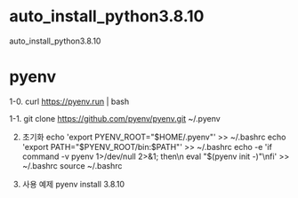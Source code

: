 # auto_install_python3.8.10
  auto_install_python3.8.10

# pyenv
1-0. 
  curl https://pyenv.run | bash

1-1. 
  git clone https://github.com/pyenv/pyenv.git ~/.pyenv

2. 초기화
  echo 'export PYENV_ROOT="$HOME/.pyenv"' >> ~/.bashrc
  echo 'export PATH="$PYENV_ROOT/bin:$PATH"' >> ~/.bashrc
  echo -e 'if command -v pyenv 1>/dev/null 2>&1; then\n  eval "$(pyenv init -)"\nfi' >> ~/.bashrc
  source ~/.bashrc

3. 사용 예제
   pyenv install 3.8.10
